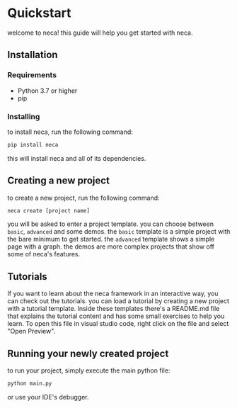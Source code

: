 # Quickstart
welcome to neca! this guide will help you get started with neca.

## Installation
### Requirements
- Python 3.7 or higher
- pip

### Installing
to install neca, run the following command:
```bash
pip install neca
```
this will install neca and all of its dependencies.

## Creating a new project
to create a new project, run the following command:
```bash
neca create [project name]
```
you will be asked to enter a project template. you can choose between `basic`, `advanced` and some demos. the `basic` template is a simple project with the bare minimum to get started. the `advanced` template shows a simple page with a graph. the demos are more complex projects that show off some of neca's features.

## Tutorials
If you want to learn about the neca framework in an interactive way, you can check out the tutorials. 
you can load a tutorial by creating a new project with a tutorial template. Inside these templates there's a README.md file that explains the tutorial content and has some small exercises to help you learn. To open this file in visual studio code, right click on the file and select "Open Preview".


## Running your newly created project
to run your project, simply execute the main python file:
```bash
python main.py
```
or use your IDE's debugger.
